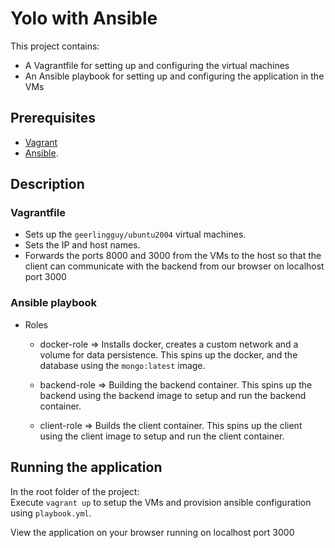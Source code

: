 # Yolo with Ansible

This project contains: 
- A Vagrantfile for setting up and configuring the virtual machines 
- An Ansible playbook for setting up and configuring the application in the VMs

## Prerequisites

- [Vagrant](https://developer.hashicorp.com/vagrant/docs/installation) 
- [Ansible](https://docs.ansible.com/ansible/latest/installation_guide/intro_installation.html).

## Description

### Vagrantfile
- Sets up the `geerlingguy/ubuntu2004` virtual machines. 
- Sets the IP and host names.
- Forwards the ports 8000 and 3000 from the VMs to the host so that the client can communicate with the backend from our browser on localhost port 3000

### Ansible playbook

- Roles

  - docker-role   =>  Installs docker, creates a custom network and a volume for data persistence.
                      This spins up the docker, and the database using the `mongo:latest` image.
  
  - backend-role  =>  Building the backend container.
                      This spins up the backend using the backend image to setup and run the backend container. 
  
  - client-role   =>  Builds the client container.
                      This spins up the client using the client image to setup and run the client container.

## Running the application

In the root folder of the project:  
Execute `vagrant up` to setup the VMs and provision ansible configuration using `playbook.yml`.

View the application on your browser running on localhost port 3000